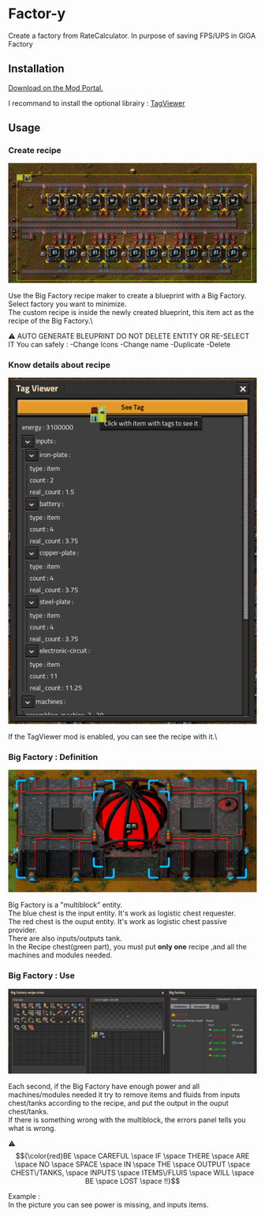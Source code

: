 # Factor-y

Create a factory from RateCalculator. In purpose of saving FPS/UPS in GIGA Factory

## Installation

[Download on the Mod Portal.](https://mods.factorio.com/mod/Factor-y)

I recommand to install the optional librairy : [TagViewer](https://mods.factorio.com/mod/TagViewer)

## Usage

### Create recipe
![](graphics/gui/recipe_creation.png)

Use the Big Factory recipe maker to create a blueprint with a Big Factory.\
Select factory you want to minimize.\
The custom recipe is inside the newly created blueprint, this item act as the recipe of the Big Factory.\

:warning: AUTO GENERATE BLEUPRINT
      DO NOT DELETE ENTITY OR RE-SELECT IT
      You can safely :
            -Change Icons
            -Change name
            -Duplicate
            -Delete


### Know details about recipe
![](graphics/gui/see_tags.png)

If the TagViewer mod is enabled, you can see the recipe with it.\


### Big Factory : Definition
![](graphics/gui/def_machine.png)

Big Factory is a "multiblock" entity.\
The blue chest is the input entity. It's work as logistic chest requester.\
The red chest is the ouput entity. It's work as logistic chest passive provider.\
There are also inputs/outputs tank.\
In the Recipe chest(green part), you must put **only one** recipe ,and all the machines and modules needed.

### Big Factory : Use
![](graphics/gui/machine_gui.png)

Each second, if the Big Factory have enough power and all machines/modules needed it try to remove items and fluids from inputs chest/tanks according to the recipe, and put the output in the ouput chest/tanks.\
If there is something wrong with the multiblock, the errors panel tells you what is wrong.

 :warning: $${\color{red}BE \space CAREFUL \space IF \space THERE \space ARE \space NO \space SPACE \space IN \space THE \space OUTPUT \space CHEST\/TANKS, \space INPUTS \space ITEMS\/FLUIS \space WILL \space BE \space LOST \space !!}$$

Example :\
      In the picture you can see power is missing, and inputs items.
